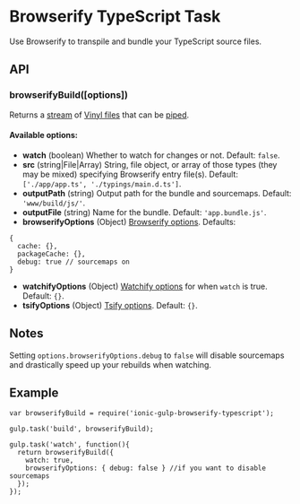 # Browserify TypeScript Task
Use Browserify to transpile and bundle your TypeScript source files.

## API

### browserifyBuild([options])

Returns a [stream](http://nodejs.org/api/stream.html) of [Vinyl files](https://github.com/wearefractal/vinyl-fs)
that can be [piped](http://nodejs.org/api/stream.html#stream_readable_pipe_destination_options).

#### Available options:
- **watch** (boolean) Whether to watch for changes or not. Default: `false`.
- **src** (string|File|Array) String, file object, or array of those types (they may be mixed) specifying Browserify entry file(s). Default: `['./app/app.ts', './typings/main.d.ts']`.
- **outputPath** (string) Output path for the bundle and sourcemaps. Default: `'www/build/js/'`.
- **outputFile** (string) Name for the bundle. Default: `'app.bundle.js'`.
- **browserifyOptions** (Object) [Browserify options](https://github.com/substack/node-browserify#browserifyfiles--opts). Defaults:
```
{
  cache: {},
  packageCache: {},
  debug: true // sourcemaps on
}
```
- **watchifyOptions** (Object) [Watchify options](https://github.com/substack/watchify#watchifyb-opts) for when `watch` is true. Default: `{}`.
- **tsifyOptions** (Object) [Tsify options](https://github.com/TypeStrong/tsify#options). Default: `{}`.

## Notes
Setting `options.browserifyOptions.debug` to `false` will disable sourcemaps and drastically speed up your rebuilds when watching.

## Example

```
var browserifyBuild = require('ionic-gulp-browserify-typescript');

gulp.task('build', browserifyBuild);

gulp.task('watch', function(){
  return browserifyBuild({
    watch: true,
    browserifyOptions: { debug: false } //if you want to disable sourcemaps
  });
});
```





